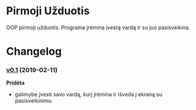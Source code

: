 # Pirmoji Užduotis
OOP pirmoji užduotis. Programa įrėmina įvestą vardą ir su juo pasisveikina.

# Changelog
### [v0.1](https://github.com/abelzis/Pirmoji-Uzduotis/releases/tag/v0.1) (2019-02-11)
**Pridėta**
  - galimybe įvesti savo vardą, kurį įrėmina ir išveda į ekraną su pasisveikinimu.
